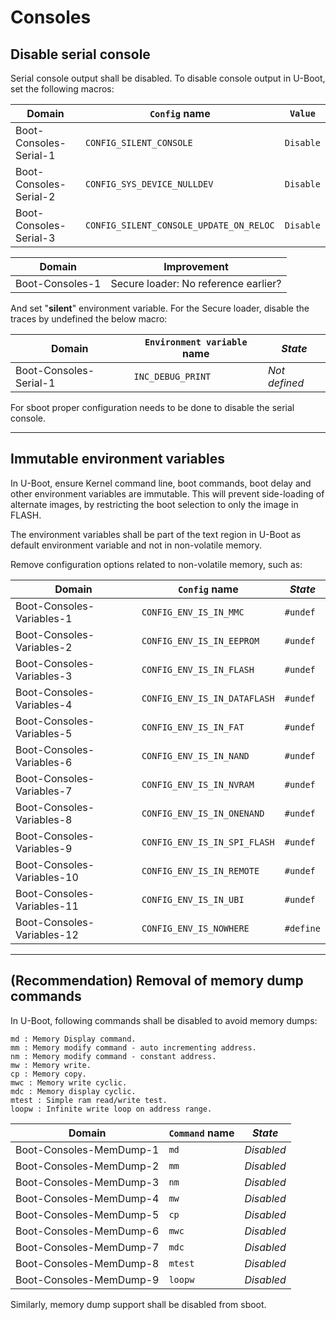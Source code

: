 # Consoles

## Disable serial console

Serial console output shall be disabled. To disable console output in U-Boot,
set the following macros:

<!-- config -->

Domain                 | `Config` name                           | `Value`
---------------------- | --------------------------------------- | ---------
Boot-Consoles-Serial-1 | `CONFIG_SILENT_CONSOLE`                 | `Disable`
Boot-Consoles-Serial-2 | `CONFIG_SYS_DEVICE_NULLDEV`             | `Disable`
Boot-Consoles-Serial-3 | `CONFIG_SILENT_CONSOLE_UPDATE_ON_RELOC` | `Disable`

<!-- endconfig --> <!-- todo -->

Domain          | Improvement
--------------- | ------------------------------------
Boot-Consoles-1 | Secure loader: No reference earlier?

<!-- endtodo -->

And set "**silent**" environment variable. For the Secure loader, disable the
traces by undefined the below macro:

<!-- config -->

Domain                 | `Environment variable` name | _State_
---------------------- | --------------------------- | -------------
Boot-Consoles-Serial-1 | `INC_DEBUG_PRINT`           | _Not defined_

<!-- endconfig -->

For sboot proper configuration needs to be done to disable the serial console.

--------------------------------------------------------------------------------

<!-- pagebreak -->

## Immutable environment variables

In U-Boot, ensure Kernel command line, boot commands, boot delay and other
environment variables are immutable. This will prevent side-loading of alternate
images, by restricting the boot selection to only the image in FLASH.

The environment variables shall be part of the text region in U-Boot as default
environment variable and not in non-volatile memory.

Remove configuration options related to non-volatile memory, such as:

<!-- config -->

Domain                     | `Config` name                | _State_
-------------------------- | ---------------------------- | ---------
Boot-Consoles-Variables-1  | `CONFIG_ENV_IS_IN_MMC`       | `#undef`
Boot-Consoles-Variables-2  | `CONFIG_ENV_IS_IN_EEPROM`    | `#undef`
Boot-Consoles-Variables-3  | `CONFIG_ENV_IS_IN_FLASH`     | `#undef`
Boot-Consoles-Variables-4  | `CONFIG_ENV_IS_IN_DATAFLASH` | `#undef`
Boot-Consoles-Variables-5  | `CONFIG_ENV_IS_IN_FAT`       | `#undef`
Boot-Consoles-Variables-6  | `CONFIG_ENV_IS_IN_NAND`      | `#undef`
Boot-Consoles-Variables-7  | `CONFIG_ENV_IS_IN_NVRAM`     | `#undef`
Boot-Consoles-Variables-8  | `CONFIG_ENV_IS_IN_ONENAND`   | `#undef`
Boot-Consoles-Variables-9  | `CONFIG_ENV_IS_IN_SPI_FLASH` | `#undef`
Boot-Consoles-Variables-10 | `CONFIG_ENV_IS_IN_REMOTE`    | `#undef`
Boot-Consoles-Variables-11 | `CONFIG_ENV_IS_IN_UBI`       | `#undef`
Boot-Consoles-Variables-12 | `CONFIG_ENV_IS_NOWHERE`      | `#define`

<!-- endconfig -->

--------------------------------------------------------------------------------

<!-- pagebreak -->

## (Recommendation) Removal of memory dump commands

In U-Boot, following commands shall be disabled to avoid memory dumps:

```
md : Memory Display command.
mm : Memory modify command - auto incrementing address.
nm : Memory modify command - constant address.
mw : Memory write.
cp : Memory copy.
mwc : Memory write cyclic.
mdc : Memory display cyclic.
mtest : Simple ram read/write test.
loopw : Infinite write loop on address range.
```

<!-- config -->

Domain                  | `Command` name | _State_
----------------------- | -------------- | ----------
Boot-Consoles-MemDump-1 | `md`           | _Disabled_
Boot-Consoles-MemDump-2 | `mm`           | _Disabled_
Boot-Consoles-MemDump-3 | `nm`           | _Disabled_
Boot-Consoles-MemDump-4 | `mw`           | _Disabled_
Boot-Consoles-MemDump-5 | `cp`           | _Disabled_
Boot-Consoles-MemDump-6 | `mwc`          | _Disabled_
Boot-Consoles-MemDump-7 | `mdc`          | _Disabled_
Boot-Consoles-MemDump-8 | `mtest`        | _Disabled_
Boot-Consoles-MemDump-9 | `loopw`        | _Disabled_

<!-- endconfig -->

Similarly, memory dump support shall be disabled from sboot.

